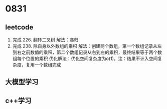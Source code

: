 # 0831
## leetcode
1. 完成 226. 翻转二叉树 
    解法：递归
2. 完成 238. 除自身以外数组的乘积
    解法：创建两个数组，第一个数组记录从左到右之前数值的乘积，第二个数组记录从右到左的乘积，最终结果等于两个数组每个位置的乘积
    优化解法：优化空间复杂度为o(1)，注：结果不计入空间复杂度，复用一个数组完成
## 大模型学习

## c++学习

